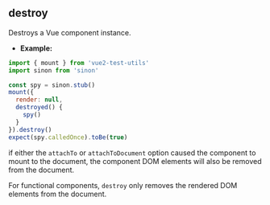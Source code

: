 ## destroy

Destroys a Vue component instance.

- **Example:**

```js
import { mount } from 'vue2-test-utils'
import sinon from 'sinon'

const spy = sinon.stub()
mount({
  render: null,
  destroyed() {
    spy()
  }
}).destroy()
expect(spy.calledOnce).toBe(true)
```

if either the `attachTo` or `attachToDocument` option caused the component to mount to the document, the component DOM elements will
also be removed from the document.

For functional components, `destroy` only removes the rendered DOM elements from the document.

